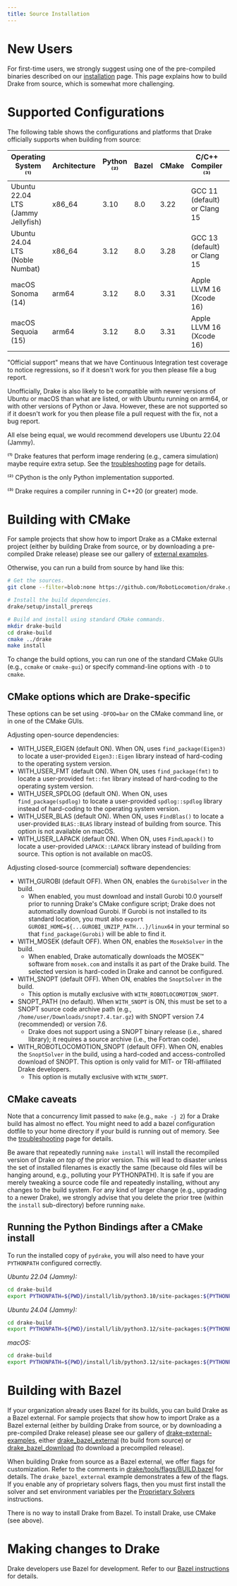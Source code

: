 ```yaml
---
title: Source Installation
---
```


# New Users

For first-time users, we strongly suggest using one of the pre-compiled binaries
described on our [installation](/installation.html) page. This page explains how
to build Drake from source, which is somewhat more challenging.

# Supported Configurations

The following table shows the configurations and platforms that Drake
officially supports when building from source:

<!-- The operating system requirements should match those listed in the root
     CMakeLists.txt. -->
<!-- The minimum compiler versions should match those listed in both the root
     CMakeLists.txt and tools/workspace/cc/repository.bzl. -->
<!-- The minimum Python version(s) should match those listed in both the root
     CMakeLists.txt and setup/python/pyproject.toml. -->

| Operating System ⁽¹⁾               | Architecture | Python ⁽²⁾ | Bazel | CMake | C/C++ Compiler ⁽³⁾           | Java          |
|------------------------------------|--------------|------------|-------|-------|------------------------------|------------|
| Ubuntu 22.04 LTS (Jammy Jellyfish) | x86_64       | 3.10       | 8.0   | 3.22  | GCC 11 (default) or Clang 15 | OpenJDK 11 |
| Ubuntu 24.04 LTS (Noble Numbat)    | x86_64       | 3.12       | 8.0   | 3.28  | GCC 13 (default) or Clang 15 | OpenJDK 21 |
| macOS Sonoma (14)                  | arm64        | 3.12       | 8.0   | 3.31  | Apple LLVM 16 (Xcode 16)     | OpenJDK 23 |
| macOS Sequoia (15)                 | arm64        | 3.12       | 8.0   | 3.31  | Apple LLVM 16 (Xcode 16)     | OpenJDK 23 |

"Official support" means that we have Continuous Integration test coverage to
notice regressions, so if it doesn't work for you then please file a bug report.

Unofficially, Drake is also likely to be compatible with newer versions of
Ubuntu or macOS than what are listed, or with Ubuntu running on arm64, or
with other versions of Python or Java. However, these are not supported so if it
doesn't work for you then please file a pull request with the fix, not a bug
report.

All else being equal, we would recommend developers use Ubuntu 22.04 (Jammy).

⁽¹⁾ Drake features that perform image rendering (e.g., camera simulation)
maybe require extra setup. See the
[troubleshooting](/troubleshooting.html#gl-init) page for details.

⁽²⁾ CPython is the only Python implementation supported.

⁽³⁾ Drake requires a compiler running in C++20 (or greater) mode.

# Building with CMake

For sample projects that show how to import Drake as a CMake external project
(either by building Drake from source, or by downloading a pre-compiled Drake
release) please see our gallery of
[external examples](https://github.com/RobotLocomotion/drake-external-examples).

Otherwise, you can run a build from source by hand like this:

```bash
# Get the sources.
git clone --filter=blob:none https://github.com/RobotLocomotion/drake.git

# Install the build dependencies.
drake/setup/install_prereqs

# Build and install using standard CMake commands.
mkdir drake-build
cd drake-build
cmake ../drake
make install
```

To change the build options, you can run one of the standard CMake GUIs (e.g.,
`ccmake` or `cmake-gui`) or specify command-line options with `-D` to `cmake`.

## CMake options which are Drake-specific

These options can be set using `-DFOO=bar` on the CMake command line, or in one
of the CMake GUIs.

Adjusting open-source dependencies:

* WITH_USER_EIGEN (default ON). When ON, uses `find_package(Eigen3)`
  to locate a user-provided `Eigen3::Eigen` library
  instead of hard-coding to the operating system version.
* WITH_USER_FMT (default ON). When ON, uses `find_package(fmt)`
  to locate a user-provided `fmt::fmt` library
  instead of hard-coding to the operating system version.
* WITH_USER_SPDLOG (default ON). When ON, uses `find_package(spdlog)`
  to locate a user-provided `spdlog::spdlog` library
  instead of hard-coding to the operating system version.
* WITH_USER_BLAS (default ON). When ON, uses `FindBlas()` to locate a
  user-provided `BLAS::BLAS` library instead of building from source.
  This option is not available on macOS.
* WITH_USER_LAPACK (default ON). When ON, uses `FindLapack()` to locate a
  user-provided `LAPACK::LAPACK` library instead of building from source.
  This option is not available on macOS.

Adjusting closed-source (commercial) software dependencies:

* WITH_GUROBI (default OFF). When ON, enables the `GurobiSolver` in the build.
  * When enabled, you must download and install Gurobi 10.0 yourself prior to
    running Drake's CMake configure script; Drake does not automatically
    download Gurobi. If Gurobi is not installed to its standard location, you
    must also `export GUROBI_HOME=${...GUROBI_UNZIP_PATH...}/linux64`
    in your terminal so that `find_package(Gurobi)` will be able to find it.
* WITH_MOSEK (default OFF). When ON, enables the `MosekSolver` in the build.
  * When enabled, Drake automatically downloads the MOSEK™ software from
    `mosek.com` and installs it as part of the Drake build. The selected
    version is hard-coded in Drake and cannot be configured.
* WITH_SNOPT (default OFF). When ON, enables the `SnoptSolver` in the build.
  * This option is mutally exclusive with `WITH_ROBOTLOCOMOTION_SNOPT`.
* SNOPT_PATH (no default). When `WITH_SNOPT` is ON, this must be set to a SNOPT
  source code archive path (e.g., `/home/user/Downloads/snopt7.4.tar.gz`) with
  SNOPT version 7.4 (recommended) or version 7.6.
  * Drake does not support using a SNOPT binary release (i.e., shared library);
    it requires a source archive (i.e., the Fortran code).
* WITH_ROBOTLOCOMOTION_SNOPT (default OFF). When ON, enables the `SnoptSolver`
  in the build, using a hard-coded and access-controlled download of SNOPT.
  This option is only valid for MIT- or TRI-affiliated Drake developers.
  * This option is mutally exclusive with `WITH_SNOPT`.

## CMake caveats

Note that a concurrency limit passed to `make` (e.g., `make -j 2`) for a Drake
build has almost no effect. You might need to add a bazel configuration dotfile
to your home directory if your build is running out of memory. See the
[troubleshooting](/troubleshooting.html#build-oom) page for details.

Be aware that repeatedly running `make install` will install the recompiled
version of Drake *on top of* the prior version. This will lead to disaster
unless the set of installed filenames is exactly the same (because old files
will be hanging around, e.g., polluting your PYTHONPATH). It is safe if you are
merely tweaking a source code file and repeatedly installing, without any
changes to the build system. For any kind of larger change (e.g., upgrading to a
newer Drake), we strongly advise that you delete the prior tree (within the
`install` sub-directory) before running `make`.

## Running the Python Bindings after a CMake install

To run the installed copy of `pydrake`, you will also need to have your
``PYTHONPATH`` configured correctly.

*Ubuntu 22.04 (Jammy):*

```bash
cd drake-build
export PYTHONPATH=${PWD}/install/lib/python3.10/site-packages:${PYTHONPATH}
```

*Ubuntu 24.04 (Jammy):*

```bash
cd drake-build
export PYTHONPATH=${PWD}/install/lib/python3.12/site-packages:${PYTHONPATH}
```

*macOS:*

```bash
cd drake-build
export PYTHONPATH=${PWD}/install/lib/python3.12/site-packages:${PYTHONPATH}
```

# Building with Bazel

If your organization already uses Bazel for its builds, you can build Drake as
a Bazel external. For sample projects that show how to import Drake as a Bazel
external (either by building Drake from source, or by downloading a pre-compiled
Drake release) please see our gallery of
[drake-external-examples](https://github.com/RobotLocomotion/drake-external-examples),
either
[drake_bazel_external](https://github.com/RobotLocomotion/drake-external-examples/tree/main/drake_bazel_external)
(to build from source) or
[drake_bazel_download](https://github.com/RobotLocomotion/drake-external-examples/tree/main/drake_bazel_download)
(to download a precompiled release).

When building Drake from source as a Bazel external, we offer flags for
customization. Refer to the comments in
[drake/tools/flags/BUILD.bazel](https://github.com/RobotLocomotion/drake/blob/master/tools/flags/BUILD.bazel)
for details. The `drake_bazel_external` example demonstrates a few of the flags.
If you enable any of proprietary solvers flags, then you must first install
the solver and set environment variables per the
[Proprietary Solvers](/bazel.html#proprietary-solvers) instructions.

There is no way to install Drake from Bazel. To install Drake, use CMake (see
above).

# Making changes to Drake

Drake developers use Bazel for development. Refer to our [Bazel
instructions](/bazel.html) for details.
